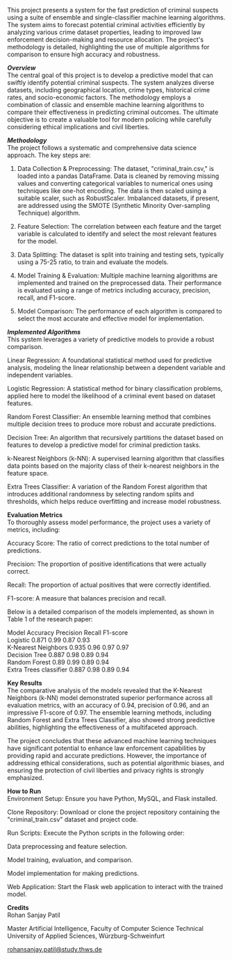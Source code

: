 This project presents a system for the fast prediction of criminal suspects using a suite of ensemble and single-classifier machine learning algorithms. The system aims to forecast potential criminal activities efficiently by analyzing various crime dataset properties, leading to improved law enforcement decision-making and resource allocation. The project's methodology is detailed, highlighting the use of multiple algorithms for comparison to ensure high accuracy and robustness.

**_Overview_**  
The central goal of this project is to develop a predictive model that can swiftly identify potential criminal suspects. The system analyzes diverse datasets, including geographical location, crime types, historical crime rates, and socio-economic factors. The methodology employs a combination of classic and ensemble machine learning algorithms to compare their effectiveness in predicting criminal outcomes. The ultimate objective is to create a valuable tool for modern policing while carefully considering ethical implications and civil liberties.

**_Methodology_**  
The project follows a systematic and comprehensive data science approach. The key steps are:

1. Data Collection & Preprocessing: The dataset, "criminal_train.csv," is loaded into a pandas DataFrame. Data is cleaned by removing missing values and converting categorical variables to numerical ones using techniques like one-hot encoding. The data is then scaled using a suitable scaler, such as RobustScaler. Imbalanced datasets, if present, are addressed using the SMOTE (Synthetic Minority Over-sampling Technique) algorithm.

2. Feature Selection: The correlation between each feature and the target variable is calculated to identify and select the most relevant features for the model.

3. Data Splitting: The dataset is split into training and testing sets, typically using a 75-25 ratio, to train and evaluate the models.

4. Model Training & Evaluation: Multiple machine learning algorithms are implemented and trained on the preprocessed data. Their performance is evaluated using a range of metrics including accuracy, precision, recall, and F1-score.

5. Model Comparison: The performance of each algorithm is compared to select the most accurate and effective model for implementation.

**_Implemented Algorithms_**  
This system leverages a variety of predictive models to provide a robust comparison.

Linear Regression: A foundational statistical method used for predictive analysis, modeling the linear relationship between a dependent variable and independent variables.

Logistic Regression: A statistical method for binary classification problems, applied here to model the likelihood of a criminal event based on dataset features.

Random Forest Classifier: An ensemble learning method that combines multiple decision trees to produce more robust and accurate predictions.

Decision Tree: An algorithm that recursively partitions the dataset based on features to develop a predictive model for criminal prediction tasks.

k-Nearest Neighbors (k-NN): A supervised learning algorithm that classifies data points based on the majority class of their k-nearest neighbors in the feature space.

Extra Trees Classifier: A variation of the Random Forest algorithm that introduces additional randomness by selecting random splits and thresholds, which helps reduce overfitting and increase model robustness.

**Evaluation Metrics**  
To thoroughly assess model performance, the project uses a variety of metrics, including:

Accuracy Score: The ratio of correct predictions to the total number of predictions.

Precision: The proportion of positive identifications that were actually correct.

Recall: The proportion of actual positives that were correctly identified.

F1-score: A measure that balances precision and recall.

Below is a detailed comparison of the models implemented, as shown in Table 1 of the research paper:

Model	Accuracy	Precision	Recall	F1-score  
Logistic  	0.871	0.99	0.87	0.93  
K-Nearest Neighbors  	0.935	0.96	0.97	0.97  
Decision Tree	  0.887	0.98	0.89	0.94  
Random Forest	  0.89	0.99	0.89	0.94  
Extra Trees classifier	  0.887	0.98	0.89	0.94  

**Key Results**  
The comparative analysis of the models revealed that the K-Nearest Neighbors (k-NN) model demonstrated superior performance across all evaluation metrics, with an accuracy of 0.94, precision of 0.96, and an impressive F1-score of 0.97. The ensemble learning methods, including Random Forest and Extra Trees Classifier, also showed strong predictive abilities, highlighting the effectiveness of a multifaceted approach.

The project concludes that these advanced machine learning techniques have significant potential to enhance law enforcement capabilities by providing rapid and accurate predictions. However, the importance of addressing ethical considerations, such as potential algorithmic biases, and ensuring the protection of civil liberties and privacy rights is strongly emphasized.

**How to Run**  
Environment Setup: Ensure you have Python, MySQL, and Flask installed.

Clone Repository: Download or clone the project repository containing the "criminal_train.csv" dataset and project code.

Run Scripts: Execute the Python scripts in the following order:

Data preprocessing and feature selection.

Model training, evaluation, and comparison.

Model implementation for making predictions.

Web Application: Start the Flask web application to interact with the trained model.



**Credits**  
Rohan Sanjay Patil  

Master Artificial Intelligence, Faculty of Computer Science Technical University of Applied Sciences, Würzburg-Schweinfurt

rohansanjay.patil@study.thws.de
